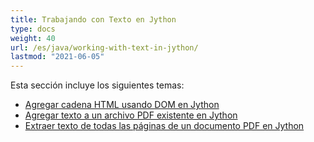 ```yaml
---
title: Trabajando con Texto en Jython
type: docs
weight: 40
url: /es/java/working-with-text-in-jython/
lastmod: "2021-06-05"
---
```


Esta sección incluye los siguientes temas:

- [Agregar cadena HTML usando DOM en Jython](/pdf/es/java/add-html-string-using-dom-in-jython/)
- [Agregar texto a un archivo PDF existente en Jython](/pdf/es/java/add-text-to-an-existing-pdf-file-in-jython/)
- [Extraer texto de todas las páginas de un documento PDF en Jython](/pdf/es/java/extract-text-from-all-the-pages-of-a-pdf-document-in-jython/)